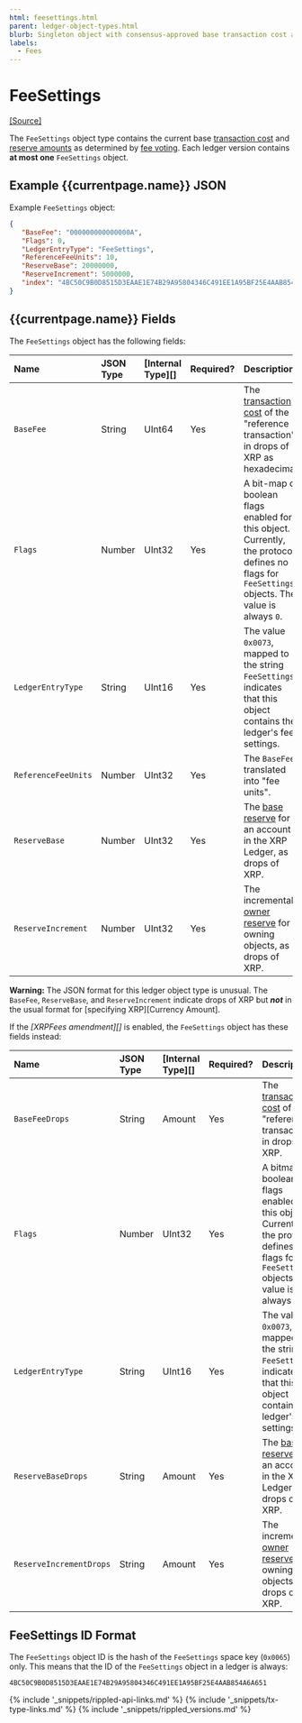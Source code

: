```yaml
---
html: feesettings.html
parent: ledger-object-types.html
blurb: Singleton object with consensus-approved base transaction cost and reserve requirements.
labels:
  - Fees
---
```


# FeeSettings
[[Source]](https://github.com/ripple/rippled/blob/master/src/ripple/protocol/impl/LedgerFormats.cpp#L115-L120 "Source")

The `FeeSettings` object type contains the current base [transaction cost](transaction-cost.html) and [reserve amounts](reserves.html) as determined by [fee voting](fee-voting.html). Each ledger version contains **at most one** `FeeSettings` object.

## Example {{currentpage.name}} JSON

Example `FeeSettings` object:

```json
{
   "BaseFee": "000000000000000A",
   "Flags": 0,
   "LedgerEntryType": "FeeSettings",
   "ReferenceFeeUnits": 10,
   "ReserveBase": 20000000,
   "ReserveIncrement": 5000000,
   "index": "4BC50C9B0D8515D3EAAE1E74B29A95804346C491EE1A95BF25E4AAB854A6A651"
}
```

## {{currentpage.name}} Fields

The `FeeSettings` object has the following fields:

| Name                | JSON Type | \[Internal Type\]\[\] | Required? | Description                                                                                                                                      |
|:------------------- |:--------- |:--------------------- |:--------- |:------------------------------------------------------------------------------------------------------------------------------------------------ |
| `BaseFee`           | String    | UInt64                | Yes       | The [transaction cost](transaction-cost.html) of the "reference transaction" in drops of XRP as hexadecimal.                                     |
| `Flags`             | Number    | UInt32                | Yes       | A bit-map of boolean flags enabled for this object. Currently, the protocol defines no flags for `FeeSettings` objects. The value is always `0`. |
| `LedgerEntryType`   | String    | UInt16                | Yes       | The value `0x0073`, mapped to the string `FeeSettings`, indicates that this object contains the ledger's fee settings.                           |
| `ReferenceFeeUnits` | Number    | UInt32                | Yes       | The `BaseFee` translated into "fee units".                                                                                                       |
| `ReserveBase`       | Number    | UInt32                | Yes       | The [base reserve](reserves.html#base-reserve-and-owner-reserve) for an account in the XRP Ledger, as drops of XRP.                              |
| `ReserveIncrement`  | Number    | UInt32                | Yes       | The incremental [owner reserve](reserves.html#base-reserve-and-owner-reserve) for owning objects, as drops of XRP.                               |

**Warning:** The JSON format for this ledger object type is unusual. The `BaseFee`, `ReserveBase`, and `ReserveIncrement` indicate drops of XRP but ***not*** in the usual format for \[specifying XRP\]\[Currency Amount\].


If the _\[XRPFees amendment\]\[\]_ is enabled, the `FeeSettings` object has these fields instead:

| Name                    | JSON Type | \[Internal Type\]\[\] | Required? | Description                                                                                                                                     |
|:----------------------- |:--------- |:--------------------- |:--------- |:----------------------------------------------------------------------------------------------------------------------------------------------- |
| `BaseFeeDrops`          | String    | Amount                | Yes       | The [transaction cost](transaction-cost.html) of the "reference transaction" in drops of XRP.                                                   |
| `Flags`                 | Number    | UInt32                | Yes       | A bitmap of boolean flags enabled for this object. Currently, the protocol defines no flags for `FeeSettings` objects. The value is always `0`. |
| `LedgerEntryType`       | String    | UInt16                | Yes       | The value `0x0073`, mapped to the string `FeeSettings`, indicates that this object contains the ledger's fee settings.                          |
| `ReserveBaseDrops`      | String    | Amount                | Yes       | The [base reserve](reserves.html#base-reserve-and-owner-reserve) for an account in the XRP Ledger, as drops of XRP.                             |
| `ReserveIncrementDrops` | String    | Amount                | Yes       | The incremental [owner reserve](reserves.html#base-reserve-and-owner-reserve) for owning objects, as drops of XRP.                              |


## FeeSettings ID Format

The `FeeSettings` object ID is the hash of the `FeeSettings` space key (`0x0065`) only. This means that the ID of the `FeeSettings` object in a ledger is always:

```
4BC50C9B0D8515D3EAAE1E74B29A95804346C491EE1A95BF25E4AAB854A6A651
```


<!--{# common link defs #}-->
{% include '_snippets/rippled-api-links.md' %}
{% include '_snippets/tx-type-links.md' %}
{% include '_snippets/rippled_versions.md' %}
